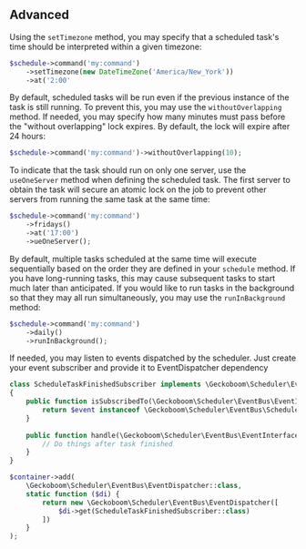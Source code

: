## Advanced

Using the `setTimezone` method, you may specify that a scheduled task's time should be interpreted within a given 
timezone:

```php
$schedule->command('my:command')
    ->setTimezone(new DateTimeZone('America/New_York'))
    ->at('2:00'
```

By default, scheduled tasks will be run even if the previous instance of the task is still running. To prevent this, 
you may use the `withoutOverlapping` method. If needed, you may specify how many minutes must pass before the "without 
overlapping" lock expires. By default, the lock will expire after 24 hours:

```php
$schedule->command('my:command')->withoutOverlapping(10);
```

To indicate that the task should run on only one server, use the `useOneServer` method when defining the scheduled task.
The first server to obtain the task will secure an atomic lock on the job to prevent other servers from running the same
task at the same time:

```php
$schedule->command('my:command')
    ->fridays()
    ->at('17:00')
    ->ueOneServer();
```

By default, multiple tasks scheduled at the same time will execute sequentially based on the order they are defined in 
your `schedule` method. If you have long-running tasks, this may cause subsequent tasks to start much later than 
anticipated. If you would like to run tasks in the background so that they may all run simultaneously, you may use the 
`runInBackground` method:

```php
$schedule->command('my:command')
    ->daily()
    ->runInBackground();
```

If needed, you may listen to events dispatched by the scheduler. Just create your event subscriber and provide it to 
EventDispatcher dependency

```php
class ScheduleTaskFinishedSubscriber implements \Geckoboom\Scheduler\EventBus\EventSubscriberInterface
{
    public function isSubscribedTo(\Geckoboom\Scheduler\EventBus\EventInterface $event) : bool{
        return $event instanceof \Geckoboom\Scheduler\EventBus\ScheduleTaskFinished;
    }
    
    public function handle(\Geckoboom\Scheduler\EventBus\EventInterface $event) : void{
        // Do things after task finished
    }
}
```
```php
$container->add(
    \Geckoboom\Scheduler\EventBus\EventDispatcher::class,
    static function ($di) {
        return new \Geckoboom\Scheduler\EventBus\EventDispatcher([
            $di->get(ScheduleTaskFinishedSubscriber::class)
        ])
    }
);
```